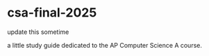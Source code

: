 # csa-final-2025
update this sometime

a little study guide dedicated to the AP Computer Science A course.
